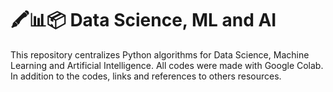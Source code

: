 # 🖍📊📦 Data Science, ML and AI
This repository centralizes Python algorithms for Data Science, Machine Learning and Artificial Intelligence. All codes were made with Google Colab. In addition to the codes, links and references to others resources.
